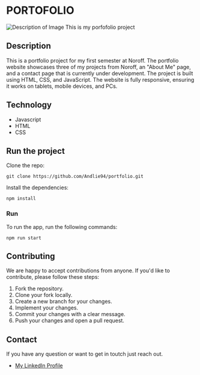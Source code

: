 # PORTOFOLIO
![Description of Image](https://images.unsplash.com/photo-1511376777868-611b54f68947?q=80&w=2940&auto=format&fit=crop&ixlib=rb-4.0.3&ixid=M3wxMjA3fDB8MHxwaG90by1wYWdlfHx8fGVufDB8fHx8fA%3D%3D)
This is my porfofolio project 

## Description
This is a portfolio project for my first semester at Noroff. The portfolio website showcases three of my projects from Noroff, an "About Me" page, and a contact page that is currently under development.
The project is built using HTML, CSS, and JavaScript. The website is fully responsive, ensuring it works on tablets, mobile devices, and PCs.
## Technology
- Javascript
- HTML
- CSS
## Run the project
Clone the repo:

`git clone https://github.com/Andlie94/portfolio.git`

Install the dependencies:

`npm install`

### Run
To run the app, run the following commands:

`npm run start`

## Contributing
We are happy to accept contributions from anyone. If you'd like to contribute, please follow these steps:

1. Fork the repository.
2. Clone your fork locally.
3. Create a new branch for your changes.
4. Implement your changes.
5. Commit your changes with a clear message.
6. Push your changes and open a pull request.

## Contact 
If you have any question or want to get in toutch just reach out. 
+ [My LinkedIn Profile](https://no.linkedin.com/in/andré-strøm-55b425134?trk=people-guest_people_search-card)
